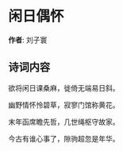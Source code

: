 # 闲日偶怀

**作者**: 刘子寰

## 诗词内容

欲将闲日课桑麻，徙倚无端易日斜。

幽野情怀怜碧草，寂寥门馆称黄花。

末年函席瞻先哲，几世绳枢守故家。

今古有谁心事了，隙驹超忽是年华。

